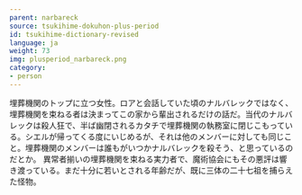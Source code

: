```yaml
---
parent: narbareck
source: tsukihime-dokuhon-plus-period
id: tsukihime-dictionary-revised
language: ja
weight: 73
img: plusperiod_narbareck.png
category:
- person
---
```


埋葬機関のトップに立つ女性。ロアと会話していた頃のナルバレックではなく、埋葬機関を束ねる者は決まってこの家から輩出されるだけの話だ。当代のナルバレックは殺人狂で、半ば幽閉されるカタチで埋葬機関の執務室に閉じこもっている。シエルが帰ってくる度にいじめるが、それは他のメンバーに対しても同じこと。埋葬機関のメンバーは誰もがいつかナルバレックを殺そう、と思っているのだとか。
異常者揃いの埋葬機関を束ねる実力者で、魔術協会にもその悪評は響き渡っている。まだ十分に若いとされる年齢だが、既に三体の二十七祖を捕らえた怪物。
